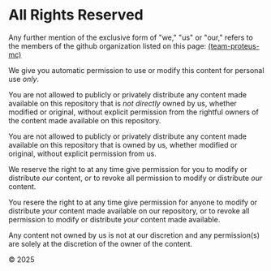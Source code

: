 # All Rights Reserved

Any further mention of the exclusive form of "we," "us" or "our," refers to the members of the github organization listed on this page: [\(team-proteus-mc\)](https://github.com/team-proteus-mc)

We give you automatic permission to use or modify this content for personal use _only_.

You are not allowed to publicly or privately distribute any content made available on this repository that is _not directly_ owned by us, 
whether modified or original, without explicit permission from the rightful owners of the content made available on this repository.

You are not allowed to publicly or privately distribute any content made available on this repository that is owned by us, 
whether modified or original, without explicit permission from us.

We reserve the right to at any time give permission for you to modify or distribute _our_ content, or to revoke all permission to modify or distribute _our_ content.

You resere the right to at any time give permission for anyone to modify or distribute _your_ content made available on our repository, or to revoke all permission to modify or distribute _your_ content made available.

Any content not owned by us is not at our discretion and any permission(s) are solely at the discretion of the owner of the content.

© 2025 
